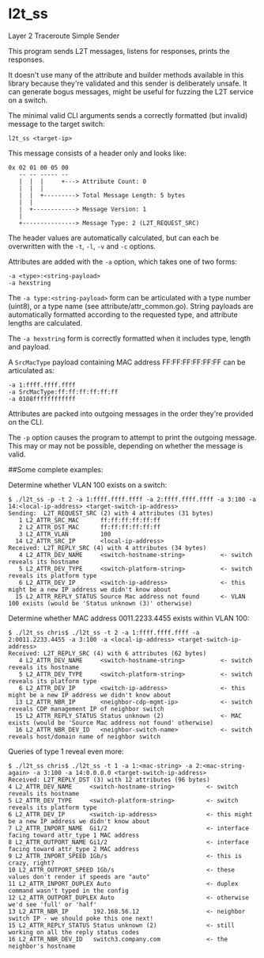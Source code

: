 # l2t_ss

Layer 2 Traceroute Simple Sender

This program sends L2T messages, listens for responses, prints the responses.

It doesn't use many of the attribute and builder methods available in this library because they're validated and this sender is deliberately unsafe. It can generate bogus messages, might be useful for fuzzing the L2T service on a switch.

The minimal valid CLI arguments sends a correctly formatted (but invalid) message to the target switch:

    l2t_ss <target-ip>

This message consists of a header only and looks like: 

    0x 02 01 00 05 00
       -- -- ----- --
       |  |  |     +---> Attribute Count: 0
       |  |  |
       |  |  +---------> Total Message Length: 5 bytes
       |  |
       |  +------------> Message Version: 1
       |
       +---------------> Message Type: 2 (L2T_REQUEST_SRC)

The header values are automatically calculated, but can each be overwritten with the `-t`, `-l`, `-v` and `-c` options.

Attributes are added with the `-a` option, which takes one of two forms:

    -a <type>:<string-payload>
    -a hexstring

The `-a type:<string-payload>` form can be articulated with a type number (uint8), or a type name (see attribute/attr_common.go). String payloads are automatically formatted according to the requested type, and attribute lengths are calculated.

The `-a hexstring` form is correctly formatted when it includes type, length and payload.

A `SrcMacType` payload containing MAC address FF:FF:FF:FF:FF:FF can be articulated as:

    -a 1:ffff.ffff.ffff
    -a SrcMacType:ff:ff:ff:ff:ff:ff
    -a 0108ffffffffffff

Attributes are packed into outgoing messages in the order they're provided on the CLI.

The `-p` option causes the program to attempt to print the outgoing message. This may or may not be possible, depending on whether the message is valid.

##Some complete examples:

Determine whether VLAN 100 exists on a switch:

    $ ./l2t_ss -p -t 2 -a 1:ffff.ffff.ffff -a 2:ffff.ffff.ffff -a 3:100 -a 14:<local-ip-address> <target-switch-ip-address>
    Sending:  L2T_REQUEST_SRC (2) with 4 attributes (31 bytes)
       1 L2_ATTR_SRC_MAC      ff:ff:ff:ff:ff:ff
       2 L2_ATTR_DST_MAC      ff:ff:ff:ff:ff:ff
       3 L2_ATTR_VLAN         100
      14 L2_ATTR_SRC_IP       <local-ip-address>
    Received: L2T_REPLY_SRC (4) with 4 attributes (34 bytes)
       4 L2_ATTR_DEV_NAME     <switch-hostname-string>          <- switch reveals its hostname
       5 L2_ATTR_DEV_TYPE     <switch-platform-string>          <- switch reveals its platform type
       6 L2_ATTR_DEV_IP       <switch-ip-address>               <- this might be a new IP address we didn't know about
      15 L2_ATTR_REPLY_STATUS Source Mac address not found      <- VLAN 100 exists (would be 'Status unknown (3)' otherwise)

Determine whether MAC address 0011.2233.4455 exists within VLAN 100:

    $ ./l2t_ss chris$ ./l2t_ss -t 2 -a 1:ffff.ffff.ffff -a 2:0011.2233.4455 -a 3:100 -a <local-ip-address> <target-switch-ip-address>
    Received: L2T_REPLY_SRC (4) with 6 attributes (62 bytes)
       4 L2_ATTR_DEV_NAME     <switch-hostname-string>          <- switch reveals its hostname
       5 L2_ATTR_DEV_TYPE     <switch-platform-string>          <- switch reveals its platform type
       6 L2_ATTR_DEV_IP       <switch-ip-address>               <- this might be a new IP address we didn't know about
      13 L2_ATTR_NBR_IP       <neighbor-cdp-mgmt-ip>            <- switch reveals CDP management IP of neighbor switch
      15 L2_ATTR_REPLY_STATUS Status unknown (2)                <- MAC exists (would be 'Source Mac address not found' otherwise)
      16 L2_ATTR_NBR_DEV_ID   <neighbor-switch-name>            <- switch reveals host/domain name of neighbor switch

Queries of type 1 reveal even more:

	$ ./l2t_ss chris$ ./l2t_ss -t 1 -a 1:<mac-string> -a 2:<mac-string-again> -a 3:100 -a 14:0.0.0.0 <target-switch-ip-address>
	Received: L2T_REPLY_DST (3) with 12 attributes (96 bytes)
   	4 L2_ATTR_DEV_NAME     <switch-hostname-string>         <- switch reveals its hostname
   	5 L2_ATTR_DEV_TYPE     <switch-platform-string>         <- switch reveals its platform type
   	6 L2_ATTR_DEV_IP       <switch-ip-address>              <- this might be a new IP address we didn't know about
   	7 L2_ATTR_INPORT_NAME  Gi1/2                            <- interface facing toward attr_type 1 MAC address
   	8 L2_ATTR_OUTPORT_NAME Gi1/2                            <- interface facing toward attr_type 2 MAC address
   	9 L2_ATTR_INPORT_SPEED 1Gb/s                            <- this is crazy, right?
  	10 L2_ATTR_OUTPORT_SPEED 1Gb/s                          <- these values don't render if speeds are "auto"
  	11 L2_ATTR_INPORT_DUPLEX Auto                           <- duplex command wasn't typed in the config
  	12 L2_ATTR_OUTPORT_DUPLEX Auto                          <- otherwise we'd see 'full' or 'half'
  	13 L2_ATTR_NBR_IP       192.168.56.12                   <- neighbor switch IP - we should poke this one next!
  	15 L2_ATTR_REPLY_STATUS Status unknown (2)              <- still working on all the reply status codes
  	16 L2_ATTR_NBR_DEV_ID   switch3.company.com             <- the neighbor's hostname
